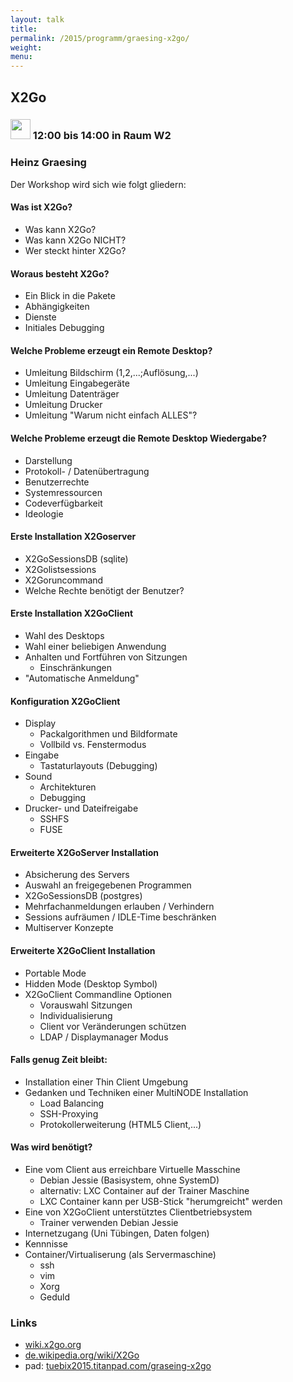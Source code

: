 ```yaml
---
layout: talk
title:
permalink: /2015/programm/graesing-x2go/
weight: 
menu:
---
```

## X2Go

### <img height = "32" src="../../images/workshop.svg"> 12:00 bis 14:00 in Raum W2

### Heinz Graesing

Der Workshop wird sich wie folgt gliedern:

#### Was ist X2Go?

- Was kann X2Go?
- Was kann X2Go NICHT?
- Wer steckt hinter X2Go?

#### Woraus besteht X2Go?

- Ein Blick in die Pakete
- Abhängigkeiten
- Dienste
- Initiales Debugging

#### Welche Probleme erzeugt ein Remote Desktop?

- Umleitung Bildschirm (1,2,...;Auflösung,...)
- Umleitung Eingabegeräte
- Umleitung Datenträger
- Umleitung Drucker
- Umleitung "Warum nicht einfach ALLES"?

#### Welche Probleme erzeugt die Remote Desktop Wiedergabe?

- Darstellung
- Protokoll- / Datenübertragung
- Benutzerrechte
- Systemressourcen
- Codeverfügbarkeit
- Ideologie

#### Erste Installation X2Goserver

- X2GoSessionsDB (sqlite)
- X2Golistsessions
- X2Goruncommand
- Welche Rechte benötigt der Benutzer?

#### Erste Installation X2GoClient

- Wahl des Desktops
- Wahl einer beliebigen Anwendung
- Anhalten und Fortführen von Sitzungen
  - Einschränkungen
- "Automatische Anmeldung"

#### Konfiguration X2GoClient

- Display
  - Packalgorithmen und Bildformate
  - Vollbild vs. Fenstermodus
- Eingabe
  - Tastaturlayouts (Debugging)
- Sound
  - Architekturen
  - Debugging
- Drucker- und Dateifreigabe
  - SSHFS
  - FUSE

#### Erweiterte X2GoServer Installation

- Absicherung des Servers
- Auswahl an freigegebenen Programmen
- X2GoSessionsDB (postgres)
- Mehrfachanmeldungen erlauben / Verhindern
- Sessions aufräumen / IDLE-Time beschränken
- Multiserver Konzepte

#### Erweiterte X2GoClient Installation

- Portable Mode
- Hidden Mode (Desktop Symbol)
- X2GoClient Commandline Optionen
  - Vorauswahl Sitzungen
  - Individualisierung
  - Client vor Veränderungen schützen
  - LDAP / Displaymanager Modus

#### Falls genug Zeit bleibt:

- Installation einer Thin Client Umgebung
- Gedanken und Techniken einer MultiNODE Installation
  - Load Balancing
  - SSH-Proxying
  - Protokollerweiterung (HTML5 Client,...)

#### Was wird benötigt?

- Eine vom Client aus erreichbare Virtuelle Masschine
  * Debian Jessie (Basisystem, ohne SystemD)
  * alternativ: LXC Container auf der Trainer Maschine
  * LXC Container kann per USB-Stick "herumgreicht" werden
- Eine von X2GoClient unterstütztes Clientbetriebsystem
  * Trainer verwenden Debian Jessie
- Internetzugang (Uni Tübingen, Daten folgen)
- Kennnisse
- Container/Virtualiserung (als Servermaschine)
  * ssh
  * vim
  * Xorg
  * Geduld

### Links

- <a href="http://wiki.x2go.org" target="_blank">wiki.x2go.org</a>
- <a href="http://de.wikipedia.org/wiki/X2Go" target="_blank">de.wikipedia.org/wiki/X2Go</a>
- pad: <a href="https://tuebix2015.titanpad.com/graseing-x2go" target="_blank">tuebix2015.titanpad.com/graseing-x2go</a>
